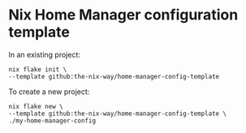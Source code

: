# Nix Home Manager configuration template

In an existing project:

```shell
nix flake init \
--template github:the-nix-way/home-manager-config-template
```

To create a new project:

```shell
nix flake new \
--template github:the-nix-way/home-manager-config-template \
./my-home-manager-config
```
